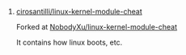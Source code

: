  1. [cirosantilli/linux-kernel-module-cheat](https://github.com/cirosantilli/linux-kernel-module-cheat#getting-started)

    Forked at [NobodyXu/linux-kernel-module-cheat](https://github.com/NobodyXu/linux-kernel-module-cheat)
    
    It contains how linux boots, etc.
